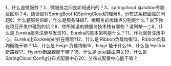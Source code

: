1、什么是微服务？2、微服务之间是如何通讯的？3、springcloud 与dubbo有哪些区别？4、请谈谈对SpringBoot 和SpringCloud的理解5、分布式系统面临的问题6、什么是服务熔断，什么是服务降级7、微服务的优缺点分别是什么？说下你在项目开发中碰到的坑？8、你所知道的微服务技术栈有哪些？请列举一二9、什么是 Eureka服务注册与发现10、Eureka的基本架构是什么？11、作为服务注册中心，Eureka比Zookeeper好在哪里?12、什么是 Ribbon负载均衡13、Ribbon负载均衡能干嘛？14、什么是 Feign 负载均衡15、Feign 能干什么16、什么是 Hystrix断路器17、Hystrix断路器能干嘛？18、什么是 zuul路由网关19、什么是SpringCloud Config分布式配置中心20、分布式配置中心能干嘛？

